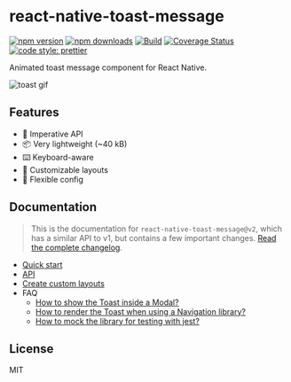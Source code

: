# react-native-toast-message

[![npm version](https://img.shields.io/npm/v/react-native-toast-message)](https://www.npmjs.com/package/react-native-toast-message)
[![npm downloads](https://img.shields.io/npm/dw/react-native-toast-message)](https://www.npmjs.com/package/react-native-toast-message)
[![Build](https://github.com/calintamas/react-native-toast-message/workflows/tests/badge.svg)](https://github.com/calintamas/react-native-toast-message/actions?query=workflow%3Atests)
[![Coverage Status](https://coveralls.io/repos/github/calintamas/react-native-toast-message/badge.svg?branch=master)](https://coveralls.io/github/calintamas/react-native-toast-message?branch=master)
[![code style: prettier](https://img.shields.io/badge/code_style-prettier-ff69b4.svg)](https://github.com/prettier/prettier)

Animated toast message component for React Native.

![toast gif](./docs/toast.gif)

## Features

- 🚀 Imperative API
- 📦 Very lightweight (~40 kB)
- ⌨️ Keyboard-aware
- 🎨 Customizable layouts
- 🔧 Flexible config

## Documentation

> This is the documentation for `react-native-toast-message@v2`, which has a similar API to v1, but contains a few important changes. [Read the complete changelog](./CHANGELOG.md#200).

- [Quick start](./docs/quick-start.md)
- [API](./docs/api.md)
- [Create custom layouts](./docs/custom-layouts.md)
- FAQ
  - [How to show the Toast inside a Modal?](./docs/modal-usage.md)
  - [How to render the Toast when using a Navigation library?](./docs/navigation-usage.md)
  - [How to mock the library for testing with jest?](./docs/jest-testing.md)

## License

MIT
